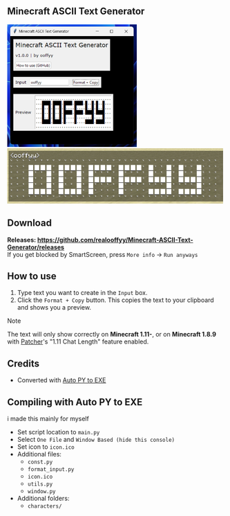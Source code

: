 ## Minecraft ASCII Text Generator

<img src="./images/readme/image.png" alt="window" width="300"/> <img src="./images/readme/image2.png" alt="window" width="500"/>

## Download

**Releases: https://github.com/realooffyy/Minecraft-ASCII-Text-Generator/releases** <br>
If you get blocked by SmartScreen, press `More info` -> `Run anyways`

## How to use

1. Type text you want to create in the `Input` box.
2. Click the `Format + Copy` button. This copies the text to your clipboard and shows you a preview.

> [!NOTE]
> The text will only show correctly on **Minecraft 1.11-**, or on **Minecraft 1.8.9** with [Patcher](https://sk1er.club/mods/patcher)'s "1.11 Chat Length" feature enabled.<br>

## Credits
- Converted with [Auto PY to EXE](https://github.com/brentvollebregt/auto-py-to-exe)

## Compiling with Auto PY to EXE
i made this mainly for myself
- Set script location to `main.py`
- Select `One File` and `Window Based (hide this console)`
- Set icon to `icon.ico`
- Additional files:
    - `const.py`
    - `format_input.py`
    - `icon.ico`
    - `utils.py`
    - `window.py`
- Additional folders:
    - `characters/`
